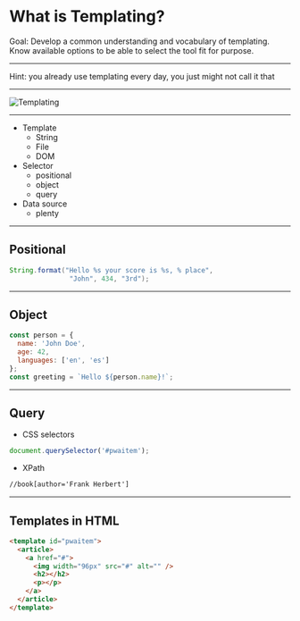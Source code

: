 # What is Templating?

Goal: Develop a common understanding and vocabulary of templating. Know available options to be able to select the tool fit for purpose.

---

Hint: you already use templating every day, you just might not call it that

---

![Templating](slides/Templating.png)

---

- Template
  - String
  - File
  - DOM
- Selector
  - positional
  - object
  - query
- Data source
  - plenty

---

## Positional

```java
String.format("Hello %s your score is %s, % place",
               "John", 434, "3rd");
```

---

## Object

```js
const person = {
  name: 'John Doe',
  age: 42,
  languages: ['en', 'es']
};
const greeting = `Hello ${person.name}!`;
```

---

## Query

- CSS selectors

```js
document.querySelector('#pwaitem');
```

- XPath

```xml
//book[author='Frank Herbert']
```

---

## Templates in HTML

```html
<template id="pwaitem">
  <article>
    <a href="#">
      <img width="96px" src="#" alt="" />
      <h2></h2>
      <p></p>
    </a>
  </article>
</template>
```
